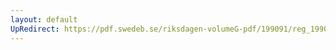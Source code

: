 ```yaml
---
layout: default
UpRedirect: https://pdf.swedeb.se/riksdagen-volumeG-pdf/199091/reg_199091/reg_199091_0270.pdf
---
```

